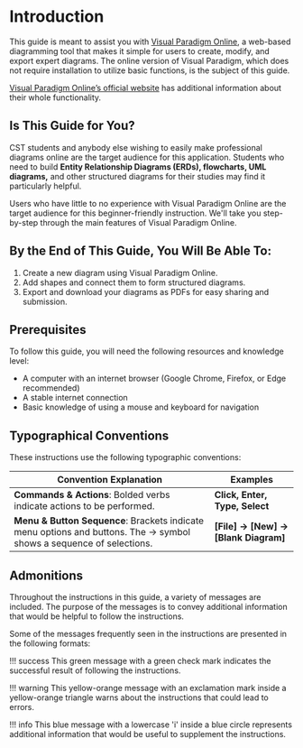 # Introduction

This guide is meant to assist you with [Visual Paradigm Online](https://online.visual-paradigm.com/), a web-based diagramming tool that makes it simple for users to create, modify, and export expert diagrams. The online version of Visual Paradigm, which does not require installation to utilize basic functions, is the subject of this guide.

[Visual Paradigm Online’s official website](https://online.visual-paradigm.com/) has additional information about their whole functionality.


## Is This Guide for You?

CST students and anybody else wishing to easily make professional diagrams online are the target audience for this application. Students who need to build **Entity Relationship Diagrams (ERDs), flowcharts, UML diagrams,** and other structured diagrams for their studies may find it particularly helpful.

Users who have little to no experience with Visual Paradigm Online are the target audience for this beginner-friendly instruction. We'll take you step-by-step through the main features of Visual Paradigm Online.


## By the End of This Guide, You Will Be Able To:

1. Create a new diagram using Visual Paradigm Online.
2. Add shapes and connect them to form structured diagrams.
3. Export and download your diagrams as PDFs for easy sharing and submission.

## Prerequisites
To follow this guide, you will need the following resources and knowledge level:

- A computer with an internet browser (Google Chrome, Firefox, or Edge recommended)
- A stable internet connection
- Basic knowledge of using a mouse and keyboard for navigation

## Typographical Conventions

These instructions use the following typographic conventions:

| **Convention Explanation**        | **Examples**                      |
|-----------------------------------|-----------------------------------|
| **Commands & Actions**: Bolded verbs indicate actions to be performed. | **Click, Enter, Type, Select** |
| **Menu & Button Sequence**: Brackets indicate menu options and buttons. The → symbol shows a sequence of selections. | **[File] → [New] → [Blank Diagram]** |

## Admonitions
Throughout the instructions in this guide, a variety of messages are included. The purpose of the messages is to convey additional information that would be helpful to follow the instructions. 

Some of the messages frequently seen in the instructions are presented in the following formats:

!!! success
    This green message with a green check mark indicates the successful result of following the instructions. 

!!! warning
    This yellow-orange message with an exclamation mark inside a yellow-orange triangle warns about the instructions that could lead to errors. 

!!! info
    This blue message with a lowercase 'i' inside a blue circle represents additional information that would be useful to supplement the instructions.  
